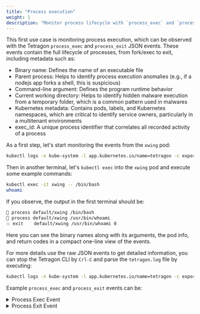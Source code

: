 ```yaml
---
title: "Process execution"
weight: 1
description: "Monitor process lifecycle with `process_exec` and `process_exit`"
---
```


This first use case is monitoring process execution, which can be observed with
the Tetragon `process_exec` and `process_exit` JSON events.
These events contain the full lifecycle of processes, from fork/exec to
exit, including metadata such as:

* Binary name: Defines the name of an executable file
* Parent process: Helps to identify process execution anomalies (e.g., if a nodejs app forks a shell, this is suspicious)
* Command-line argument: Defines the program runtime behavior
* Current working directory: Helps to identify hidden malware execution from a temporary folder, which is a common pattern used in malwares
* Kubernetes metadata: Contains pods, labels, and Kubernetes namespaces, which are critical to identify service owners, particularly in a multitenant environments
* exec_id: A unique process identifier that correlates all recorded activity of a process

As a first step, let's start monitoring the events from the `xwing` pod:

```bash
kubectl logs -n kube-system -l app.kubernetes.io/name=tetragon -c export-stdout -f | tetra getevents -o compact --namespace default --pod xwing
```

Then in another terminal, let's `kubectl exec` into the `xwing` pod and execute
some example commands:

```bash
kubectl exec -it xwing -- /bin/bash
whoami
```

If you observe, the output in the first terminal should be:

```bash
🚀 process default/xwing /bin/bash
🚀 process default/xwing /usr/bin/whoami
💥 exit    default/xwing /usr/bin/whoami 0
```

Here you can see the binary names along with its arguments, the pod info, and
return codes in a compact one-line view of the events.

For more details use the raw JSON events to get detailed information, you can stop
the Tetragon CLI by `Crl-C` and parse the `tetragon.log` file by executing:

```bash
kubectl logs -n kube-system -l app.kubernetes.io/name=tetragon -c export-stdout -f | jq 'select(.process_exec.process.pod.name=="xwing" or .process_exit.process.pod.name=="xwing")'
```

Example `process_exec` and `process_exit` events can be:
<details><summary> Process Exec Event </summary>
<p>

```json
{
  "process_exec": {
    "process": {
      "exec_id": "a2luZC1jb250cm9sLXBsYW5lOjExNDI4NjE1NjM2OTAxOjUxNTgz",
      "pid": 51583,
      "uid": 0,
      "cwd": "/",
      "binary": "/usr/bin/whoami",
      "arguments": "--version",
      "flags": "execve rootcwd clone",
      "start_time": "2022-05-11T12:54:45.615Z",
      "auid": 4294967295,
      "pod": {
        "namespace": "default",
        "name": "xwing",
        "container": {
          "id": "containerd://1fb931d2f6e5e4cfdbaf30fdb8e2fdd81320bdb3047ded50120a4f82838209ce",
          "name": "spaceship",
          "image": {
            "id": "docker.io/tgraf/netperf@sha256:8e86f744bfea165fd4ce68caa05abc96500f40130b857773186401926af7e9e6",
            "name": "docker.io/tgraf/netperf:latest"
          },
          "start_time": "2022-05-11T10:07:33Z",
          "pid": 50
        }
      },
      "docker": "1fb931d2f6e5e4cfdbaf30fdb8e2fdd",
      "parent_exec_id": "a2luZC1jb250cm9sLXBsYW5lOjkwNzkyMjU2MjMyNjk6NDM4NzI=",
      "refcnt": 1
    },
    "parent": {
      "exec_id": "a2luZC1jb250cm9sLXBsYW5lOjkwNzkyMjU2MjMyNjk6NDM4NzI=",
      "pid": 43872,
      "uid": 0,
      "cwd": "/",
      "binary": "/bin/bash",
      "flags": "execve rootcwd clone",
      "start_time": "2022-05-11T12:15:36.225Z",
      "auid": 4294967295,
      "pod": {
        "namespace": "default",
        "name": "xwing",
        "container": {
          "id": "containerd://1fb931d2f6e5e4cfdbaf30fdb8e2fdd81320bdb3047ded50120a4f82838209ce",
          "name": "spaceship",
          "image": {
            "id": "docker.io/tgraf/netperf@sha256:8e86f744bfea165fd4ce68caa05abc96500f40130b857773186401926af7e9e6",
            "name": "docker.io/tgraf/netperf:latest"
          },
          "start_time": "2022-05-11T10:07:33Z",
          "pid": 43
        }
      },
      "docker": "1fb931d2f6e5e4cfdbaf30fdb8e2fdd",
      "parent_exec_id": "a2luZC1jb250cm9sLXBsYW5lOjkwNzkxODU5NTMzOTk6NDM4NjE=",
      "refcnt": 1
    }
  },
  "node_name": "kind-control-plane",
  "time": "2022-05-11T12:54:45.615Z"
}
```

</p>
</details>

<details><summary> Process Exit Event </summary>
<p>

```json
{
  "process_exit": {
    "process": {
      "exec_id": "a2luZC1jb250cm9sLXBsYW5lOjExNDI4NjE1NjM2OTAxOjUxNTgz",
      "pid": 51583,
      "uid": 0,
      "cwd": "/",
      "binary": "/usr/bin/whoami",
      "arguments": "--version",
      "flags": "execve rootcwd clone",
      "start_time": "2022-05-11T12:54:45.615Z",
      "auid": 4294967295,
      "pod": {
        "namespace": "default",
        "name": "xwing",
        "container": {
          "id": "containerd://1fb931d2f6e5e4cfdbaf30fdb8e2fdd81320bdb3047ded50120a4f82838209ce",
          "name": "spaceship",
          "image": {
            "id": "docker.io/tgraf/netperf@sha256:8e86f744bfea165fd4ce68caa05abc96500f40130b857773186401926af7e9e6",
            "name": "docker.io/tgraf/netperf:latest"
          },
          "start_time": "2022-05-11T10:07:33Z",
          "pid": 50
        }
      },
      "docker": "1fb931d2f6e5e4cfdbaf30fdb8e2fdd",
      "parent_exec_id": "a2luZC1jb250cm9sLXBsYW5lOjkwNzkyMjU2MjMyNjk6NDM4NzI="
    },
    "parent": {
      "exec_id": "a2luZC1jb250cm9sLXBsYW5lOjkwNzkyMjU2MjMyNjk6NDM4NzI=",
      "pid": 43872,
      "uid": 0,
      "cwd": "/",
      "binary": "/bin/bash",
      "flags": "execve rootcwd clone",
      "start_time": "2022-05-11T12:15:36.225Z",
      "auid": 4294967295,
      "pod": {
        "namespace": "default",
        "name": "xwing",
        "container": {
          "id": "containerd://1fb931d2f6e5e4cfdbaf30fdb8e2fdd81320bdb3047ded50120a4f82838209ce",
          "name": "spaceship",
          "image": {
            "id": "docker.io/tgraf/netperf@sha256:8e86f744bfea165fd4ce68caa05abc96500f40130b857773186401926af7e9e6",
            "name": "docker.io/tgraf/netperf:latest"
          },
          "start_time": "2022-05-11T10:07:33Z",
          "pid": 43
        }
      },
      "docker": "1fb931d2f6e5e4cfdbaf30fdb8e2fdd",
      "parent_exec_id": "a2luZC1jb250cm9sLXBsYW5lOjkwNzkxODU5NTMzOTk6NDM4NjE="
    }
  },
  "node_name": "kind-control-plane",
  "time": "2022-05-11T12:54:45.616Z"
}
```

</p>
</details>

